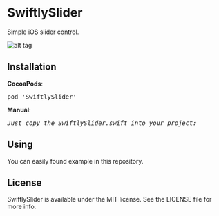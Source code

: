 # SwiftlySlider

Simple iOS slider control.

![alt tag](https://raw.github.com/maximbilan/SwiftlySlider/master/img/1.png)

## Installation
<b>CocoaPods</b>:
<pre>
pod 'SwiftlySlider'
</pre>
<b>Manual</b>:
<pre>
<i>Just copy the SwiftlySlider.swift into your project:</i>
</pre>

## Using


You can easily found example in this repository.

## License

SwiftlySlider is available under the MIT license. See the LICENSE file for more info.
